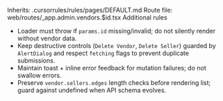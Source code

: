 Inherits: .cursorrules/rules/pages/DEFAULT.md
Route file: web/routes/_app.admin.vendors.$id.tsx
Additional rules
- Loader must throw if `params.id` missing/invalid; do not silently render without vendor data.
- Keep destructive controls (`Delete Vendor`, `Delete Seller`) guarded by `AlertDialog` and respect `fetching` flags to prevent duplicate submissions.
- Maintain toast + inline error feedback for mutation failures; do not swallow errors.
- Preserve `vendor.sellers.edges` length checks before rendering list; guard against undefined when API schema evolves.
